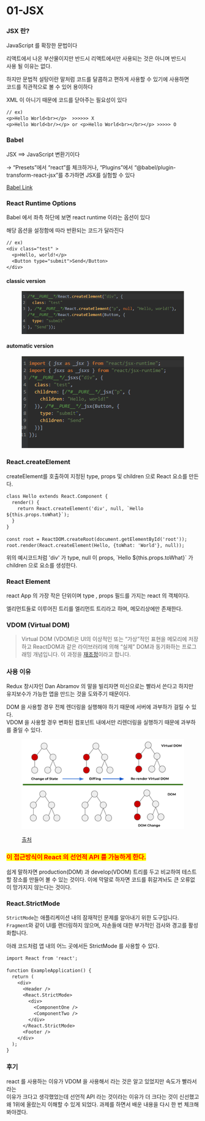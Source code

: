 # 01-JSX

### JSX 란?

JavaScript 를 확장한 문법이다

리액트에서 나온 부산물이지만 반드시 리액트에서만 사용되는 것은 아니며 반드시 \
사용 될 이유는 없다.

하지만 문법적 설탕이란 말처럼 코드를 달콤하고 편하게 사용할 수 있기에 사용하면\
코드를 직관적으로 볼 수 있어 용이하다



XML 이 아니기 때문에 코드를 닫아주는 필요성이 있다

```
// ex)
<p>Hello World<br></p>  >>>>>> X
<p>Hello World<br/></p> or <p>Hello World<br></br></p> >>>>> O
```



### Babel

JSX ==> JavaScript 변환기이다

→ “Presets”에서 “react”를 체크하거나, “Plugins”에서 “@babel/plugin-transform-react-jsx”를 추가하면 JSX를 실험할 수 있다

[Babel Link](https://babeljs.io/repl#?browsers=defaults%2C%20not%20ie%2011%2C%20not%20ie\_mob%2011\&build=\&builtIns=false\&corejs=3.21\&spec=false\&loose=false\&code\_lz=Q\&debug=false\&forceAllTransforms=false\&modules=false\&shippedProposals=false\&circleciRepo=\&evaluate=false\&fileSize=false\&timeTravel=false\&sourceType=module\&lineWrap=true\&presets=env%2Creact%2Cstage-2\&prettier=false\&targets=\&version=7.21.4\&externalPlugins=\&assumptions=%7B%7D)



### React Runtime Options



Babel 에서 좌측 하단에 보면 react runtime 이라는 옵션이 있다

해당 옵션을 설정함에 따라 반환되는 코드가 달라진다

```
// ex)
<div class="test" >
  <p>Hello, world!</p>
  <Button type="submit">Send</Button>
</div>

```

#### classic version

<figure><img src="../.gitbook/assets/image (3).png" alt=""><figcaption></figcaption></figure>

#### automatic version

<figure><img src="../.gitbook/assets/image (5).png" alt=""><figcaption></figcaption></figure>

### React.createElement

createElement를 호출하여 지정된 type, props 및 children 으로 React 요소를 만든다.

```
class Hello extends React.Component {
  render() {
    return React.createElement('div', null, `Hello ${this.props.toWhat}`);
  }
}

const root = ReactDOM.createRoot(document.getElementById('root'));
root.render(React.createElement(Hello, {toWhat: 'World'}, null));
```

위의 예시코드처럼 'div' 가 type, null 이 props, \`Hello ${this.props.toWhat}\` 가 \
children 으로  요소를 생성한다.



### React Element

react App 의 가장 작은 단위이며 type , props 필드를 가지는 react 의 객체이다.

엘리먼트들로 이루어진 트리를 엘리먼트 트리라고 하며, 메모리상에만 존재한다.



### VDOM (Virtual DOM)

> Virtual DOM (VDOM)은 UI의 이상적인 또는 “가상”적인 표현을 메모리에 저장하고 ReactDOM과 같은 라이브러리에 의해 “실제” DOM과 동기화하는 프로그래밍 개념입니다. 이 과정을 [재조정](https://ko.legacy.reactjs.org/docs/reconciliation.html)이라고 합니다.

### 사용 이유

Redux 창시자인 Dan Abramov 의 말을 빌리자면 미신으로는 빨라서 쓴다고 하지만 \
유지보수가 가능한 앱을 만드는 것을 도와주기 때문이다.

DOM 을 사용할 경우 전체 렌더링을 실행해야 하기 때문에 서버에 과부하가 걸릴 수 있다.\
VDOM 을 사용할 경우 변화된 컴포넌트 내에서만 리렌더링을 실행하기 때문에 과부하를 줄일 수 있다.

<figure><img src="../.gitbook/assets/image (1).png" alt=""><figcaption><p><a href="https://www.howdy-mj.me/dom/what-is-dom">출처</a></p></figcaption></figure>

### <mark style="color:red;">**이 접근방식이 React 의 선언적 API 를 가능하게 한다.**</mark>

쉽게 말하자면 production(DOM) 과 develop(VDOM) 트리를 두고 비교하여 테스트할 장소를 만들어 볼 수 있는 것이다. 이에 막말로 하자면 코드를 휘갈겨놔도 큰 오류없이 망가지지 않는다는 것이다.

### React.StrictMode

`StrictMode`는 애플리케이션 내의 잠재적인 문제를 알아내기 위한 도구입니다. `Fragment`와 같이 UI를 렌더링하지 않으며, 자손들에 대한 부가적인 검사와 경고를 활성화합니다.

아래 코드처럼 앱 내의 어느 곳에서든 StrictMode 를 사용할 수 있다.

```
import React from 'react';

function ExampleApplication() {
  return (
    <div>
      <Header />
      <React.StrictMode>
        <div>
          <ComponentOne />
          <ComponentTwo />
        </div>
      </React.StrictMode>
      <Footer />
    </div>
  );
}
```

### 후기

react 를 사용하는 이유가  VDOM 을 사용해서 라는 것은 알고 있었지만 속도가 빨라서라는\
이유가 크다고 생각했었는데 선언적 API 라는 것이라는 이유가 더 크다는 것이 신선했고\
왜 1위에 올랐는지 이해할 수 있게 되었다. 과제를 하면서 배운 내용을 다시 한 번 체크해봐야겠다.
